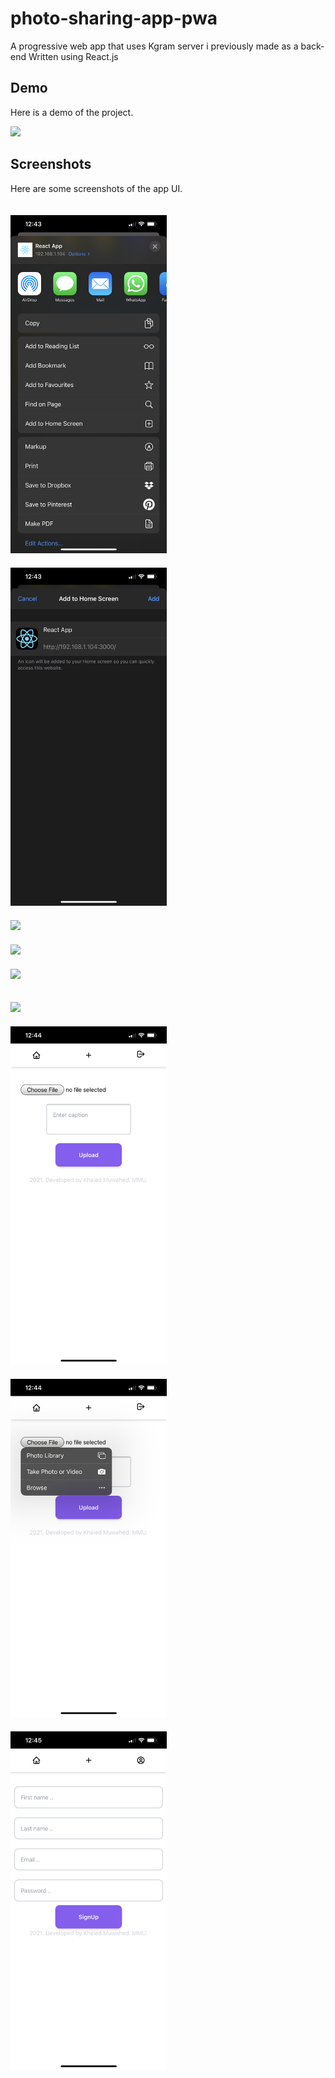 # photo-sharing-app-pwa
A progressive web app that uses Kgram server i previously made as a back-end
Written using React.js


## Demo

Here is a demo of the project.

<img src="screenshots/ezgif.com-gif-maker.gif" width="250" style="width: 250px; margin-right: 20px;">

## Screenshots

Here are some screenshots of the app UI.

<img src="screenshots/IMG_3349.PNG" width="250" style="display: inline-block; width: 250px; margin-right: 20px; margin-top: 20px;">  <img src="screenshots/IMG_3350.PNG" width="250" style="display: inline-block; width: 250px; margin-right: 20px; margin-top: 20px;">  <img src="screenshots/IMG_3351.PNG" width="250" style="display: inline-block; width: 250px; margin-right: 20px; margin-top: 20px;"><img src="screenshots/IMG_3352.PNG" width="250" style="display: inline-block; width: 250px; margin-right: 20px; margin-top: 20px;">  <img src="screenshots/IMG_3353.PNG" width="250" style="display: inline-block; width: 250px; margin-right: 20px; margin-top: 20px;"> 

<img src="screenshots/IMG_3354.PNG" width="250" style="display: inline-block; width: 250px; margin-right: 20px; margin-top: 20px;">   <img src="screenshots/IMG_3355.PNG" width="250" style="display: inline-block; width: 250px; margin-right: 20px; margin-top: 20px;">   <img src="screenshots/IMG_3356.PNG" width="250" style="display: inline-block; width: 250px; margin-right: 20px; margin-top: 20px;">    <img src="screenshots/IMG_3357.PNG" width="250" style="display: inline-block; width: 250px; margin-right: 20px; margin-top: 20px;">  
